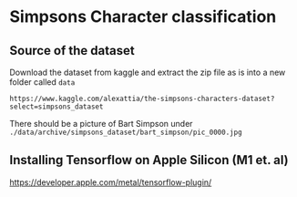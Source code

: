 # Simpsons Character classification

## Source of the dataset

Download the dataset from kaggle and extract the zip file as is into a new folder called ``data``
```
https://www.kaggle.com/alexattia/the-simpsons-characters-dataset?select=simpsons_dataset
```

There should be a picture of Bart Simpson under ``./data/archive/simpsons_dataset/bart_simpson/pic_0000.jpg``

## Installing Tensorflow on Apple Silicon (M1 et. al)

https://developer.apple.com/metal/tensorflow-plugin/